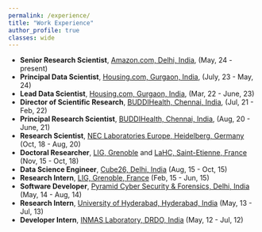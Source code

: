 ```yaml
---
permalink: /experience/
title: "Work Experience"
author_profile: true
classes: wide
---
```


* **Senior Research Scientist**, [Amazon.com, Delhi, India](https://www.amazon.science/), (May, 24 - present)
* **Principal Data Scientist**, [Housing.com, Gurgaon, India](https://housing.com/), (July, 23 - May, 24)
* **Lead Data Scientist**, [Housing.com, Gurgaon, India](https://housing.com/), (Mar, 22 - June, 23)
* **Director of Scientific Research**, [BUDDIHealth, Chennai, India](http://buddi.ai/), (Jul, 21 - Feb, 22)
* **Principal Research Scientist**, [BUDDIHealth, Chennai, India](http://buddi.ai/), (Aug, 20 - June, 21)
* **Research Scientist**, [NEC Laboratories Europe, Heidelberg, Germany](http://neclab.eu/) (Oct, 18 - Aug, 20)
* **Doctoral Researcher**, [LIG, Grenoble](https://www.liglab.fr/) and [LaHC, Saint-Etienne, France](http://laboratoirehubertcurien.fr/) (Nov, 15 - Oct, 18)
* **Data Science Engineer**, [Cube26, Delhi, India](http://cube26.com/) (Aug, 15 - Oct, 15)
* **Research Intern**, [LIG, Grenoble, France](https://www.liglab.fr/) (Feb, 15 - Jun, 15)
* **Software Developer**, [Pyramid Cyber Security & Forensics, Delhi, India](http://pyramidcyber.com/) (May, 14 - Aug, 14)
* **Research Intern**, [University of Hyderabad, Hyderabad, India](http://www.uohyd.ac.in/) (May, 13 - Jul, 13)
* **Developer Intern**, [INMAS Laboratory, DRDO, India](https://www.drdo.gov.in/labs-and-establishments/institute-nuclear-medicine-allied-sciences-inmas) (May, 12 - Jul, 12)


  

